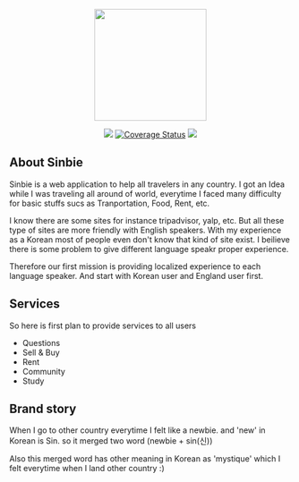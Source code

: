 <p align="center"><img src="http://i66.tinypic.com/121fm6h.png" width="200px"></p>
<p align="center">
  <a href="https://travis-ci.org/tiger154/sinbie"><img src="https://api.travis-ci.org/tiger154/sinbie.svg?branch=master"></a>  
  <a href='https://coveralls.io/github/tiger154/sinbie'><img src='https://coveralls.io/repos/github/tiger154/sinbie/badge.svg' alt='Coverage Status' /></a>
  <a href="https://scrutinizer-ci.com/g/tiger154/sinbie/"><img src="https://scrutinizer-ci.com/g/tiger154/sinbie/badges/quality-score.png?b=master"></a>
</p>

## About Sinbie

Sinbie is a web application to help all travelers in any country. 
I got an Idea while I was traveling all around of world, everytime I faced many difficulty for basic stuffs sucs as 
Tranportation, Food, Rent, etc.

I know there are some sites for instance tripadvisor, yalp, etc. But all these type of sites are more friendly with English speakers. 
With my experience as a Korean most of people even don't know that kind of site exist. 
I beilieve there is some problem to give different language speakr proper experience. 

Therefore our first mission is providing localized experience to each language speaker.
And start with Korean user and England user first. 


## Services

So here is first plan to provide services to all users

- Questions
- Sell & Buy
- Rent
- Community
- Study

## Brand story

When I go to other country everytime I felt like a newbie. 
and 'new' in Korean is Sin. so it merged two word (newbie + sin(신))

Also this merged word has other meaning in Korean as 'mystique' which I felt everytime when I land other country :)  
